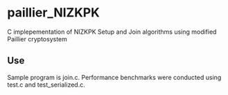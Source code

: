 # paillier_NIZKPK
C implepementation of NIZKPK Setup and Join algorithms using modified Paillier cryptosystem

## Use
Sample program is join.c. Performance benchmarks were conducted using test.c and test_serialized.c.
